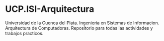 # UCP.ISI-Arquitectura
Universidad de la Cuenca del Plata.
Ingenieria en Sistemas de Informacion.
Arquitectura de Computadoras.
Repositorio para todas las actividades y trabajos practicos.
